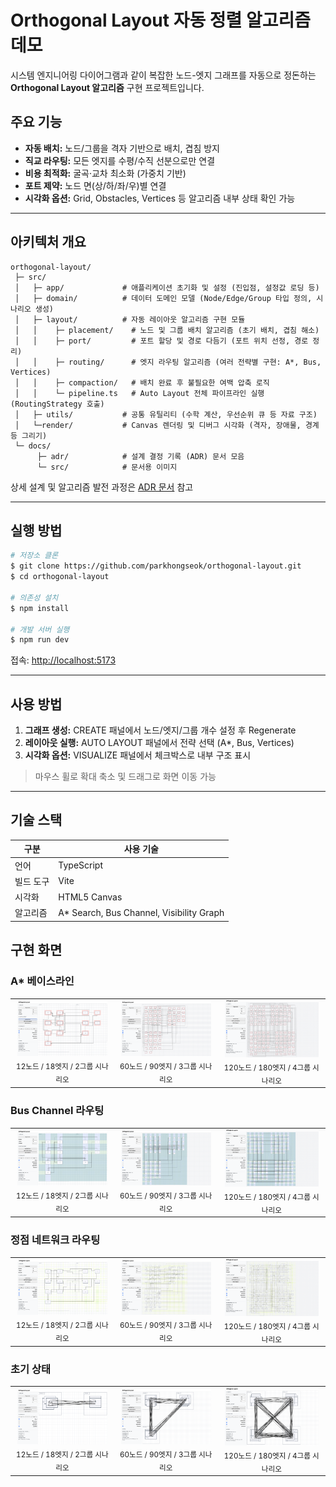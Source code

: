 # Orthogonal Layout 자동 정렬 알고리즘 데모

시스템 엔지니어링 다이어그램과 같이 복잡한 노드-엣지 그래프를 자동으로 정돈하는 **Orthogonal Layout 알고리즘** 구현 프로젝트입니다.


## 주요 기능

- **자동 배치:** 노드/그룹을 격자 기반으로 배치, 겹침 방지
- **직교 라우팅:** 모든 엣지를 수평/수직 선분으로만 연결
- **비용 최적화:** 굴곡·교차 최소화 (가중치 기반)
- **포트 제약:** 노드 면(상/하/좌/우)별 연결
- **시각화 옵션:** Grid, Obstacles, Vertices 등 알고리즘 내부 상태 확인 가능

---

## 아키텍처 개요

```plaintext
orthogonal-layout/
 ├─ src/
 │   ├─ app/             # 애플리케이션 초기화 및 설정 (진입점, 설정값 로딩 등)
 │   ├─ domain/          # 데이터 도메인 모델 (Node/Edge/Group 타입 정의, 시나리오 생성)
 │   ├─ layout/          # 자동 레이아웃 알고리즘 구현 모듈
 │   │    ├─ placement/    # 노드 및 그룹 배치 알고리즘 (초기 배치, 겹침 해소)
 │   │    ├─ port/         # 포트 할당 및 경로 다듬기 (포트 위치 선정, 경로 정리)
 │   │    ├─ routing/      # 엣지 라우팅 알고리즘 (여러 전략별 구현: A*, Bus, Vertices)
 │   │    ├─ compaction/   # 배치 완료 후 불필요한 여백 압축 로직
 │   │    └─ pipeline.ts   # Auto Layout 전체 파이프라인 실행 (RoutingStrategy 호출)
 │   ├─ utils/           # 공통 유틸리티 (수학 계산, 우선순위 큐 등 자료 구조)
 │   └─render/           # Canvas 렌더링 및 디버그 시각화 (격자, 장애물, 경계 등 그리기)
 └─ docs/
      ├─ adr/            # 설계 결정 기록 (ADR) 문서 모음
      └─ src/            # 문서용 이미지
```

상세 설계 및 알고리즘 발전 과정은 [ADR 문서](docs/adr) 참고

---

## 실행 방법

```bash
# 저장소 클론
$ git clone https://github.com/parkhongseok/orthogonal-layout.git
$ cd orthogonal-layout

# 의존성 설치
$ npm install

# 개발 서버 실행
$ npm run dev
```

접속: [http://localhost:5173](http://localhost:5173)

---

## 사용 방법

1. **그래프 생성:** CREATE 패널에서 노드/엣지/그룹 개수 설정 후 Regenerate
2. **레이아웃 실행:** AUTO LAYOUT 패널에서 전략 선택 (A\*, Bus, Vertices)
3. **시각화 옵션:** VISUALIZE 패널에서 체크박스로 내부 구조 표시

> 마우스 휠로 확대 축소 및 드래그로 화면 이동 가능

---

## 기술 스택

| 구분      | 사용 기술                                 |
| --------- | ----------------------------------------- |
| 언어      | TypeScript                                |
| 빌드 도구 | Vite                                      |
| 시각화    | HTML5 Canvas                              |
| 알고리즘  | A\* Search, Bus Channel, Visibility Graph |

## 구현 화면

### A\* 베이스라인

<table align="center">
  <tr>
    <td align="center">
      <img src="docs/src/12_18_2/astar.png" width="95%" alt="aStar 알고리즘">
      <br>
      <sub>12노드 / 18엣지 / 2그룹 시나리오</sub>
    </td>
    <td align="center">
      <img src="docs/src/60_90_3/astar.png" width="95%" alt="aStar 알고리즘">
      <br>
      <sub>60노드 / 90엣지 / 3그룹 시나리오</sub>
    </td>
    <td align="center">
      <img src="docs/src/120_180_4/astar.png" width="95%" alt="aStar 알고리즘">
      <br>
      <sub>120노드 / 180엣지 / 4그룹 시나리오</sub>
    </td>
  </tr>
</table>

### Bus Channel 라우팅

<table align="center">
  <tr>
    <td align="center">
      <img src="docs/src/12_18_2/bus.png" width="95%" alt="bus channel 알고리즘">
      <br>
      <sub>12노드 / 18엣지 / 2그룹 시나리오</sub>
    </td>
    <td align="center">
      <img src="docs/src/60_90_3/bus.png" width="95%" alt="bus channel 알고리즘">
      <br>
      <sub>60노드 / 90엣지 / 3그룹 시나리오</sub>
    </td>
    <td align="center">
      <img src="docs/src/120_180_4/bus.png" width="95%" alt="bus channel 알고리즘">
      <br>
      <sub>120노드 / 180엣지 / 4그룹 시나리오</sub>
    </td>
  </tr>
</table>

### 정점 네트워크 라우팅

<table align="center">
  <tr>
    <td align="center">
      <img src="docs/src/12_18_2/vertices.png" width="95%" alt="vertices 알고리즘">
      <br>
      <sub>12노드 / 18엣지 / 2그룹 시나리오</sub>
    </td>
    <td align="center">
      <img src="docs/src/60_90_3/vertices.png" width="95%" alt="vertices 알고리즘">
      <br>
      <sub>60노드 / 90엣지 / 3그룹 시나리오</sub>
    </td>
    <td align="center">
      <img src="docs/src/120_180_4/vertices.png" width="95%" alt="vertices 알고리즘">
      <br>
      <sub>120노드 / 180엣지 / 4그룹 시나리오</sub>
    </td>
  </tr>
</table>

### 초기 상태

<table align="center">
  <tr>
    <td align="center">
      <img src="docs/src/12_18_2/init.png" width="95%" alt="vertices 알고리즘">
      <br>
      <sub>12노드 / 18엣지 / 2그룹 시나리오</sub>
    </td>
    <td align="center">
      <img src="docs/src/60_90_3/init.png" width="95%" alt="vertices 알고리즘">
      <br>
      <sub>60노드 / 90엣지 / 3그룹 시나리오</sub>
    </td>
    <td align="center">
      <img src="docs/src/120_180_4/init.png" width="95%" alt="vertices 알고리즘">
      <br>
      <sub>120노드 / 180엣지 / 4그룹 시나리오</sub>
    </td>
  </tr>
</table>
